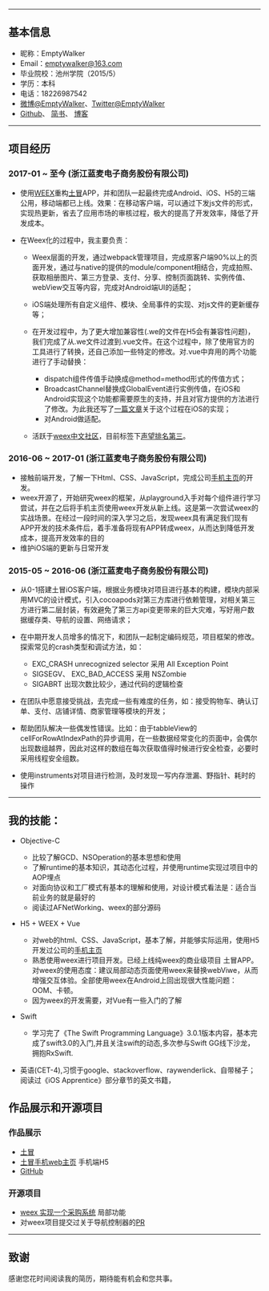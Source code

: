 




---
## 基本信息
- 昵称：EmptyWalker            
- Email：emptywalker@163.com 
- 毕业院校：池州学院（2015/5）
- 学历：本科
- 电话：18226987542
- [微博@EmptyWalker](http://weibo.com/2607816371/profile?rightmod=1&wvr=6&mod=personinfo)、[Twitter@EmptyWalker](https://twitter.com/EmptyWalkMan)
- [Github]( https://github.com/emptywalker )、 [简书](http://www.jianshu.com/users/14857ca34ed8/latest_articles)、 [博客](https://emptywalker.github.io)


---

## 项目经历
### 2017-01 ~ 至今 (浙江蓝麦电子商务股份有限公司)
   

- 使用[WEEX](https://github.com/apache/incubator-weex)重构[土冒](https://itunes.apple.com/us/app/土冒-最挑剔的特产选品师/id965720144?mt=8)APP，并和团队一起最终完成Android、iOS、H5的三端公用，移动端都已上线。效果：在移动客户端，可以通过下发js文件的形式，实现热更新，省去了应用市场的审核过程，极大的提高了开发效率，降低了开发成本。
- 在Weex化的过程中，我主要负责：

	- Weex层面的开发，通过webpack管理项目，完成原客户端90%以上的页面开发，通过与native的提供的module/component相结合，完成拍照、获取相册图片、第三方登录、支付、分享、控制页面跳转、实例传值、webView交互等内容，完成对Android端UI的适配；
	- iOS端处理所有自定义组件、模块、全局事件的实现、对js文件的更新缓存等；
	
	- 在开发过程中，为了更大增加兼容性(.we的文件在H5会有兼容性问题)，我们完成了从.we文件过渡到.vue文件。在这个过程中，除了使用官方的工具进行了转换，还自己添加一些特定的修改。对.vue中弃用的两个功能进行了手动替换：
		- dispatch组件传值手动换成@method=method形式的传值方式；
		- BroadcastChannel替换成GlobalEvent进行实例传值，在iOS和Android实现这个功能都需要原生的支持，并且对官方提供的方法进行了修改。为此我还写了[一篇文章](http://www.jianshu.com/p/d17b83c1f873)关于这个过程在iOS的实现；
		- 对Android做适配。
	- 活跃于[weex中文社区](https://segmentfault.com/t/weex)，目前标签下[声望排名第三](https://segmentfault.com/u/xlihey)。
		

### 2016-06 ~ 2017-01 (浙江蓝麦电子商务股份有限公司)
- 接触前端开发，了解一下Html、CSS、JavaScript，完成公司[手机主页](htts://www.toomao.com)的开发。
- weex开源了，开始研究weex的框架，从playground入手对每个组件进行学习尝试，并在之后将手机主页使用weex开发从新上线。这是第一次尝试weex的实战场景。在经过一段时间的深入学习之后，发现weex具有满足我们现有APP开发的技术条件后，着手准备将现有APP转成weex，从而达到降低开发成本，提高开发效率的目的
- 维护iOS端的更新与日常开发

### 2015-05 ~ 2016-06 (浙江蓝麦电子商务股份有限公司)

- 从0-1搭建土冒iOS客户端，根据业务模块对项目进行基本的构建，模块内部采用MVC的设计模式，引入cocoapods对第三方库进行依赖管理，对相关第三方进行第二层封装，有效避免了第三方api变更带来的巨大灾难，写好用户数据缓存类、导航的设置、网络请求；

- 在中期开发人员增多的情况下，和团队一起制定编码规范，项目框架的修改。探索常见的crash类型和调试方法，如：
	- EXC_CRASH unrecognized selector 采用 All Exception Point
	- SIGSEGV、 EXC_BAD_ACCESS 采用 NSZombie
	- SIGABRT 出现次数比较少，通过代码的逻辑检查
	
- 在团队中愿意接受挑战，去完成一些有难度的任务，如：接受购物车、确认订单、支付、店铺详情、商家管理等模块的开发；

- 帮助团队解决一些偶发性错误。比如：由于tabbleView的cellForRowAtIndexPath的异步调用，在一些数据经常变化的页面中，会偶尔出现数组越界，因此对这样的数组在每次获取值得时候进行安全检查，必要时采用线程安全组数。
- 使用instruments对项目进行检测，及时发现一写内存泄漏、野指针、耗时的操作

---

## 我的技能：
- Objective-C
	- 比较了解GCD、NSOperation的基本思想和使用
	- 了解runtime的基本知识，其动态化过程，并使用runtime实现过项目中的AOP埋点
	- 对面向协议和工厂模式有基本的理解和使用，对设计模式看法是：适合当前业务的就是最好的
	- 阅读过AFNetWorking、weex的部分源码


-  H5 + WEEX + Vue
	- 对web的html、CSS、JavaScript，基本了解，并能够实际运用，使用H5开发过公司的[手机主页](https://www.toomao.com)
	- 熟悉使用weex进行项目开发。已经上线纯weex的商业级项目 土冒APP。对weex的使用态度：建议局部动态页面使用weex来替换webViwe，从而增强交互体验。全部使用weex在Android上回出现很大性能问题：OOM、卡顿。
	- 因为weex的开发需要，对Vue有一些入门的了解

- Swift
	- 学习完了《The Swift Programming Language》3.0.1版本内容，基本完成了swift3.0的入门,并且关注swift的动态,多次参与Swift GG线下沙龙，拥抱RxSwift.
- 英语(CET-4),习惯于google、stackoverflow、raywenderlick、自带梯子；阅读过《iOS Apprentice》部分章节的英文书籍， 




## 作品展示和开源项目
### 作品展示
- [土冒](https://itunes.apple.com/cn/app/tu-mao-jin-kou-ling-shi-%20gou/id965720144?mt=8)
- [土冒手机web主页](https://www.toomao.com) 手机端H5
- [GitHub](https://github.com/emptywalker)

### 开源项目
 - [weex 实现一个采购系统](https://github.com/emptywalker/PurchasingPlatform)  局部功能
 - 对weex项目提交过关于导航控制器的[PR](https://github.com/apache/incubator-weex/pull/267)
 
---

## 致谢
感谢您花时间阅读我的简历，期待能有机会和您共事。


